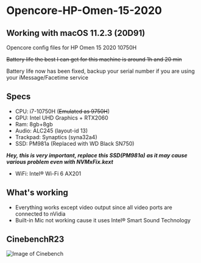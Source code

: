 # Opencore-HP-Omen-15-2020
## Working with macOS 11.2.3 (20D91)
Opencore config files for HP Omen 15 2020 10750H

~~Battery life the best I can get for this machine is around 1h and 20 min~~

Battery life now has been fixed, backup your serial number if you are using your iMessage/Facetime service

## Specs
* CPU: i7-10750H (~~Emulated as 9750H~~)
* GPU: Intel UHD Graphics + RTX2060
* Ram: 8gb+8gb
* Audio: ALC245 (layout-id 13)
* Trackpad: Synaptics (syna32a4)
* SSD: PM981a (Replaced with WD Black SN750)

***Hey, this is very important, replace this SSD(PM981a) as it may cause various problem even with NVMxFix.kext***
* WiFi: Intel® Wi-Fi 6 AX201

## What's working
* Everything works except video output since all video ports are connected to nVidia 
* Built-in Mic not working cause it uses Intel® Smart Sound Technology

## CinebenchR23
![Image of Cinebench](https://raw.githubusercontent.com/lunjielee/Opencore-HP-Omen-15-2020/master/cinebench.png)
